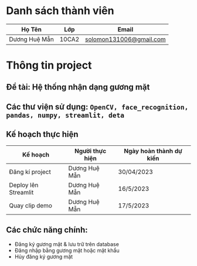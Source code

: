 # Danh sách thành viên
Họ Tên|Lớp|Email
-|-|-
Dương Huệ Mẫn|10CA2|solomon131006@gmail.com

# Thông tin project
## Đề tài: Hệ thống nhận dạng gương mặt
## Các thư viện sử dụng: `OpenCV, face_recognition, pandas, numpy, streamlit, deta `
## Kế hoạch thực hiện

Kế hoạch|Người thực hiện|Ngày hoàn thành dự kiến
-|-|-
Đăng kí project|Dương Huệ Mẫn|30/04/2023
Deploy lên Streamlit|Dương Huệ Mẫn|16/5/2023
Quay clip demo|Dương Huệ Mẫn|17/5/2023
## Các chức năng chính:
- Đăng ký gương mặt & lưu trữ trên database
- Đăng nhập bằng gương mặt hoặc mật khẩu
- Hủy đăng ký gương mặt

